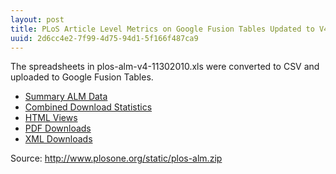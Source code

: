 ```yaml
--- 
layout: post
title: PLoS Article Level Metrics on Google Fusion Tables Updated to V4
uuid: 2d6cc4e2-7f99-4d75-94d1-5f166f487ca9
---
```


The spreadsheets in plos-alm-v4-11302010.xls were converted to CSV and uploaded to Google Fusion Tables.

* [Summary ALM Data][summary]
* [Combined Download Statistics][combined]
* [HTML Views][html]
* [PDF Downloads][pdf]
* [XML Downloads][xml]

[summary]: http://www.google.com/fusiontables/DataSource?snapid=S240101ocLP
[combined]: http://www.google.com/fusiontables/DataSource?snapid=S240104Y_o6
[html]: http://www.google.com/fusiontables/DataSource?snapid=S240107H0-S
[pdf]: http://www.google.com/fusiontables/DataSource?snapid=S240110gzRp
[xml]: http://www.google.com/fusiontables/DataSource?snapid=S240105c1eQ

Source: http://www.plosone.org/static/plos-alm.zip


